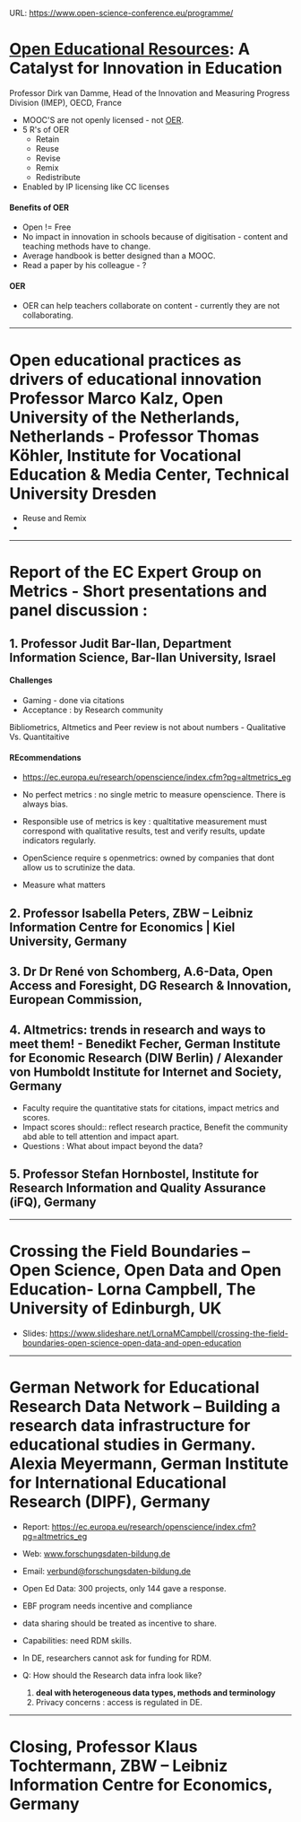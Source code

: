 URL: https://www.open-science-conference.eu/programme/

# [Open Educational Resources](https://en.wikipedia.org/wiki/Open_educational_resources): A Catalyst for Innovation in Education
Professor Dirk van Damme, Head of the Innovation and Measuring Progress Division (IMEP), OECD, France

+ MOOC'S are not openly licensed - not [OER](https://en.wikipedia.org/wiki/Open_educational_resources).
+ 5 R's of OER
  + Retain
  + Reuse
  + Revise
  + Remix
  + Redistribute
+ Enabled by IP licensing like CC licenses

#### Benefits of OER
+ Open != Free
+ No impact in innovation in schools because of digitisation - content and teaching methods have to change.
+ Average handbook is better designed than a MOOC.
+ Read a paper by his colleague - ?

#### OER 
+ OER can help teachers collaborate on content - currently they are not collaborating.

----

# Open educational practices as drivers of educational innovation Professor Marco Kalz, Open University of the Netherlands, Netherlands -  Professor Thomas Köhler, Institute for Vocational Education & Media Center, Technical University Dresden

+ Reuse and Remix
+ 

----

# Report of the EC Expert Group on Metrics - Short presentations and panel discussion :  
    
## 1. Professor Judit Bar-Ilan, Department Information Science, Bar-Ilan University, Israel
    
#### Challenges
+ Gaming - done via citations
+ Acceptance : by Research community

Bibliometrics, Altmetics and Peer review is not about numbers - Qualitative Vs. Quantitaitive

#### REcommendations
+ https://ec.europa.eu/research/openscience/index.cfm?pg=altmetrics_eg

+ No perfect metrics : no single metric to measure openscience. There is always bias. 
+ Responsible use of metrics is key : qualtitative measurement must correspond with qualitative results, test and verify results, update indicators regularly. 
+ OpenScience require s openmetrics: owned by companies that dont allow us to scrutinize the data.
+ Measure what matters

## 2. Professor Isabella Peters, ZBW – Leibniz Information Centre for Economics | Kiel University, Germany

## 3. Dr Dr René von Schomberg, A.6-Data, Open Access and Foresight, DG Research & Innovation, European Commission, 

## 4. Altmetrics: trends in research and ways to meet them! - Benedikt Fecher, German Institute for Economic Research (DIW Berlin) / Alexander von Humboldt Institute for Internet and Society, Germany

+ Faculty require the quantitative stats for citations, impact metrics and scores.
+ Impact scores should:: reflect research practice, Benefit the community abd able to tell attention and impact apart.
+ Questions : What about impact beyond the data?


## 5. Professor Stefan Hornbostel, Institute for Research Information and Quality Assurance (iFQ), Germany

----

# Crossing the Field Boundaries – Open Science, Open Data and Open Education- Lorna Campbell, The University of Edinburgh, UK

+ Slides: https://www.slideshare.net/LornaMCampbell/crossing-the-field-boundaries-open-science-open-data-and-open-education

----

# German Network for Educational Research Data Network – Building a research data infrastructure for educational studies in Germany. Alexia Meyermann, German Institute for International Educational Research (DIPF), Germany

+ Report: https://ec.europa.eu/research/openscience/index.cfm?pg=altmetrics_eg
+ Web: www.forschungsdaten-bildung.de
+ Email: verbund@forschungsdaten-bildung.de

+ Open Ed Data: 300 projects, only 144 gave a response.
+ EBF program needs incentive and compliance
+ data sharing should be treated as incentive to share.
+ Capabilities: need RDM skills.
+ In DE, researchers cannot ask for funding for RDM.
+ Q: How should the Research data infra look like?
   1. __deal with heterogeneous data types, methods and terminology__
   2. Privacy concerns : access is regulated in DE.
   
----

# Closing, Professor Klaus Tochtermann, ZBW – Leibniz Information Centre for Economics, Germany
